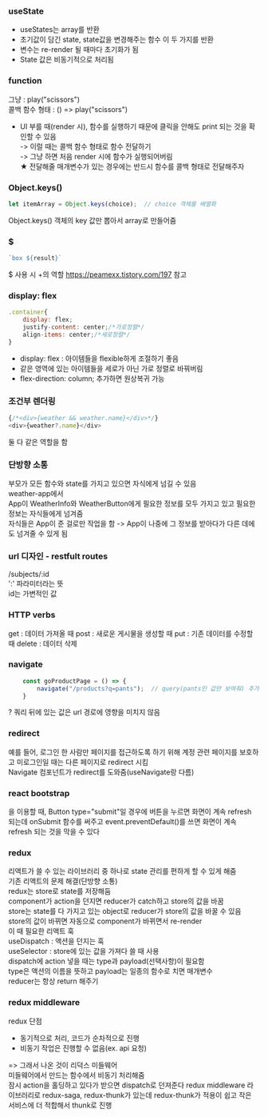 ### useState
- useStates는 array를 반환
- 초기값이 담긴 state, state값을 변경해주는 함수 이 두 가지를 반환
-	변수는 re-render 될 때마다 초기화가 됨
-	State 값은 비동기적으로 처리됨

### function
그냥 : play("scissors")  
콜백 함수 형태 : () => play("scissors")  

- UI 부를 때(render 시), 함수를 실행하기 때문에 클릭을 안해도 print 되는 것을 확인할 수 있음  
-> 이럴 때는 콜백 함수 형태로 함수 전달하기  
-> 그냥 하면 처음 render 시에 함수가 실행되어버림  
★ 전달해줄 매개변수가 있는 경우에는 반드시 함수를 콜백 형태로 전달해주자


### Object.keys()
```JavaScript
let itemArray = Object.keys(choice);  // choice 객체를 배열화
```
Object.keys()
객체의 key 값만 뽑아서 array로 만들어줌

### $

```JavaScript
`box ${result}`
```

$ 사용 시 +의 역할
https://peamexx.tistory.com/197 참고

### display: flex
```js
.container{
    display: flex;
    justify-content: center;/*가로정렬*/
    align-items: center;/*세로정렬*/
}
```
- display: flex : 아이템들을 flexible하게 조절하기 좋음
- 같은 영역에 있는 아이템들을 세로가 아닌 가로 정렬로 바꿔버림
- flex-direction: column; 추가하면 원상복귀 가능


### 조건부 렌더링
```js
{/*<div>{weather && weather.name}</div>*/}
<div>{weather?.name}</div>
```
둘 다 같은 역할을 함


### 단방향 소통
부모가 모든 함수와 state를 가지고 있으면 자식에게 넘길 수 있음  
weather-app에서  
App이 WeatherInfo와 WeatherButton에게 필요한 정보를 모두 가지고 있고 필요한 정보는 자식들에게 넘겨줌  
자식들은 App이 준 걸로만 작업을 함 -> App이 나중에 그 정보를 받아다가 다른 데에도 넘겨줄 수 있게 됨  


### url 디자인 - restfult routes  
/subjects/:id  
':' 파라미터라는 뜻  
id는 가변적인 값  

### HTTP verbs
get : 데이터 가져올 때
post : 새로운 게시물을 생성할 때
put : 기존 데이터를 수정할 때
delete : 데이터 삭제

### navigate
```js
    const goProductPage = () => {
        navigate("/products?q=pants");  // query(pants인 값만 보여줘) 추가
    }
```
? 쿼리 뒤에 있는 값은 url 경로에 영향을 미치지 않음  


### redirect
예를 들어, 로그인 한 사람만 페이지를 접근하도록 하기 위해 계정 관련 페이지를 보호하고 미로그인일 때는 다른 페이지로 redirect 시킴  
Navigate 컴포넌트가 redirect를 도와줌(useNavigate랑 다름)  


### react bootstrap
<Form>을 이용할 때, Button type="submit"일 경우에 버튼을 누르면 화면이 계속 refresh 되는데 onSubmit 함수를 써주고 event.preventDefault()를 쓰면 화면이 계속 refresh 되는 것을 막을 수 있다  

### redux
리액트가 쓸 수 있는 라이브러리 중 하나로 state 관리를 편하게 할 수 있게 해줌  
기존 리액트의 문제 해결(단방향 소통)  
redux는 store로 state를 저장해둠  
component가 action을 던지면 reducer가 catch하고 store의 값을 바꿈  
store는 state를 다 가지고 있는 object로 reducer가 store의 값을 바꿀 수 있음  
store의 값이 바뀌면 자동으로 component가 바뀌면서 re-render  
이 때 필요한 리액트 훅  
useDispatch : 액션을 던지는 훅  
useSelector : store에 있는 값을 가져다 쓸 때 사용  
dispatch에 action 넣을 때는 type과 payload(선택사항)이 필요함  
type은 액션의 이름을 뜻하고 payload는 일종의 함수로 치면 매개변수  
reducer는 항상 return 해주기  

### redux middleware
redux 단점  
- 동기적으로 처리, 코드가 순차적으로 진행  
- 비동기 작업은 진행할 수 없음(ex. api 요청)  

=> 그래서 나온 것이 리덕스 미들웨어  
미들웨어에서 만드는 함수에서 비동기 처리해줌  
잠시 action을 홀딩하고 있다가 받으면 dispatch로 던져준다
redux middleware 라이브러리로 redux-saga, redux-thunk가 있는데
redux-thunk가 적용이 쉽고 작은 서비스에 더 적합해서 thunk로 진행  
